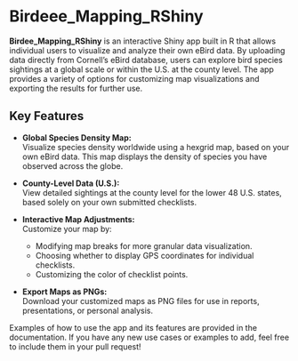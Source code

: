 # Birdeee_Mapping_RShiny

**Birdee_Mapping_RShiny** is an interactive Shiny app built in R that allows individual users to visualize and analyze their own eBird data. By uploading data directly from Cornell’s eBird database, users can explore bird species sightings at a global scale or within the U.S. at the county level. The app provides a variety of options for customizing map visualizations and exporting the results for further use.

## Key Features

- **Global Species Density Map:**  
  Visualize species density worldwide using a hexgrid map, based on your own eBird data. This map displays the density of species you have observed across the globe.

- **County-Level Data (U.S.):**  
  View detailed sightings at the county level for the lower 48 U.S. states, based solely on your own submitted checklists.

- **Interactive Map Adjustments:**  
  Customize your map by:
  - Modifying map breaks for more granular data visualization.
  - Choosing whether to display GPS coordinates for individual checklists.
  - Customizing the color of checklist points.

- **Export Maps as PNGs:**  
  Download your customized maps as PNG files for use in reports, presentations, or personal analysis.

Examples of how to use the app and its features are provided in the documentation. If you have any new use cases or examples to add, feel free to include them in your pull request!

